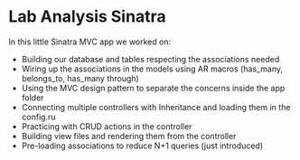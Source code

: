 # Lab Analysis Sinatra

In this little Sinatra MVC app we worked on:

- Building our database and tables respecting the associations needed
- Wiring up the associations in the models using AR macros (has_many, belongs_to, has_many through)
- Using the MVC design pattern to separate the concerns inside the app folder
- Connecting multiple controllers with Inheritance and loading them in the config.ru
- Practicing with CRUD actions in the controller
- Building view files and rendering them from the controller
- Pre-loading associations to reduce N+1 queries (just introduced)
